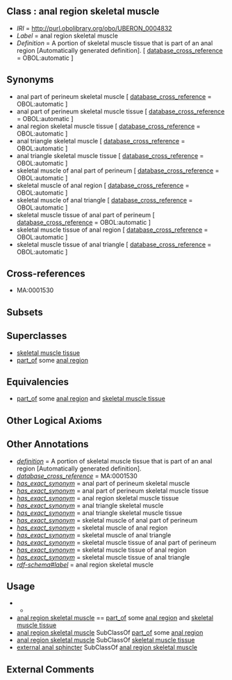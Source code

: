 
## Class : anal region skeletal muscle

 * *IRI* = http://purl.obolibrary.org/obo/UBERON_0004832
 * *Label* = anal region skeletal muscle
 * *Definition* = A portion of skeletal muscle tissue that is part of an anal region [Automatically generated definition]. [ [database_cross_reference](../../ef/oboInOwl#hasDbXref.md) = OBOL:automatic ]

## Synonyms

 * anal part of perineum skeletal muscle [ [database_cross_reference](../../ef/oboInOwl#hasDbXref.md) = OBOL:automatic ]
 * anal part of perineum skeletal muscle tissue [ [database_cross_reference](../../ef/oboInOwl#hasDbXref.md) = OBOL:automatic ]
 * anal region skeletal muscle tissue [ [database_cross_reference](../../ef/oboInOwl#hasDbXref.md) = OBOL:automatic ]
 * anal triangle skeletal muscle [ [database_cross_reference](../../ef/oboInOwl#hasDbXref.md) = OBOL:automatic ]
 * anal triangle skeletal muscle tissue [ [database_cross_reference](../../ef/oboInOwl#hasDbXref.md) = OBOL:automatic ]
 * skeletal muscle of anal part of perineum [ [database_cross_reference](../../ef/oboInOwl#hasDbXref.md) = OBOL:automatic ]
 * skeletal muscle of anal region [ [database_cross_reference](../../ef/oboInOwl#hasDbXref.md) = OBOL:automatic ]
 * skeletal muscle of anal triangle [ [database_cross_reference](../../ef/oboInOwl#hasDbXref.md) = OBOL:automatic ]
 * skeletal muscle tissue of anal part of perineum [ [database_cross_reference](../../ef/oboInOwl#hasDbXref.md) = OBOL:automatic ]
 * skeletal muscle tissue of anal region [ [database_cross_reference](../../ef/oboInOwl#hasDbXref.md) = OBOL:automatic ]
 * skeletal muscle tissue of anal triangle [ [database_cross_reference](../../ef/oboInOwl#hasDbXref.md) = OBOL:automatic ]

## Cross-references

 * MA:0001530

## Subsets


## Superclasses

 * [skeletal muscle tissue](../../UBERON/34/UBERON_0001134.md)
 * [part_of](../../BFO/50/BFO_0000050.md) some [anal region](../../UBERON/53/UBERON_0001353.md)

## Equivalencies

 * [part_of](../../BFO/50/BFO_0000050.md) some [anal region](../../UBERON/53/UBERON_0001353.md) and [skeletal muscle tissue](../../UBERON/34/UBERON_0001134.md)

## Other Logical Axioms


## Other Annotations

 * *[definition](../../IAO/15/IAO_0000115.md)* = A portion of skeletal muscle tissue that is part of an anal region [Automatically generated definition].
 * *[database_cross_reference](../../ef/oboInOwl#hasDbXref.md)* = MA:0001530
 * *[has_exact_synonym](../../ym/oboInOwl#hasExactSynonym.md)* = anal part of perineum skeletal muscle
 * *[has_exact_synonym](../../ym/oboInOwl#hasExactSynonym.md)* = anal part of perineum skeletal muscle tissue
 * *[has_exact_synonym](../../ym/oboInOwl#hasExactSynonym.md)* = anal region skeletal muscle tissue
 * *[has_exact_synonym](../../ym/oboInOwl#hasExactSynonym.md)* = anal triangle skeletal muscle
 * *[has_exact_synonym](../../ym/oboInOwl#hasExactSynonym.md)* = anal triangle skeletal muscle tissue
 * *[has_exact_synonym](../../ym/oboInOwl#hasExactSynonym.md)* = skeletal muscle of anal part of perineum
 * *[has_exact_synonym](../../ym/oboInOwl#hasExactSynonym.md)* = skeletal muscle of anal region
 * *[has_exact_synonym](../../ym/oboInOwl#hasExactSynonym.md)* = skeletal muscle of anal triangle
 * *[has_exact_synonym](../../ym/oboInOwl#hasExactSynonym.md)* = skeletal muscle tissue of anal part of perineum
 * *[has_exact_synonym](../../ym/oboInOwl#hasExactSynonym.md)* = skeletal muscle tissue of anal region
 * *[has_exact_synonym](../../ym/oboInOwl#hasExactSynonym.md)* = skeletal muscle tissue of anal triangle
 * *[rdf-schema#label](../../el/rdf-schema#label.md)* = anal region skeletal muscle

## Usage

 * -
 * [anal region skeletal muscle](../../UBERON/32/UBERON_0004832.md) == [part_of](../../BFO/50/BFO_0000050.md) some [anal region](../../UBERON/53/UBERON_0001353.md) and [skeletal muscle tissue](../../UBERON/34/UBERON_0001134.md)
 * [anal region skeletal muscle](../../UBERON/32/UBERON_0004832.md) SubClassOf [part_of](../../BFO/50/BFO_0000050.md) some [anal region](../../UBERON/53/UBERON_0001353.md)
 * [anal region skeletal muscle](../../UBERON/32/UBERON_0004832.md) SubClassOf [skeletal muscle tissue](../../UBERON/34/UBERON_0001134.md)
 * [external anal sphincter](../../UBERON/67/UBERON_0001367.md) SubClassOf [anal region skeletal muscle](../../UBERON/32/UBERON_0004832.md)

## External Comments

